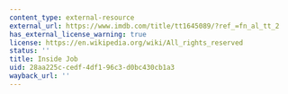 ```yaml
---
content_type: external-resource
external_url: https://www.imdb.com/title/tt1645089/?ref_=fn_al_tt_2
has_external_license_warning: true
license: https://en.wikipedia.org/wiki/All_rights_reserved
status: ''
title: Inside Job
uid: 28aa225c-cedf-4df1-96c3-d0bc430cb1a3
wayback_url: ''
---
```


